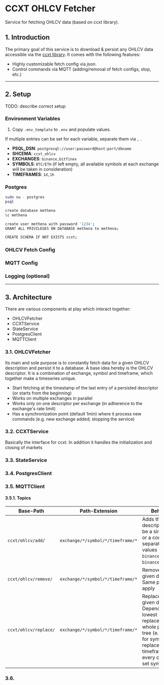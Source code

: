 # CCXT OHLCV Fetcher

Service for fetching OHLCV data (based on ccxt library).

## 1. Introduction

The primary goal of this service is to download & persist any OHLCV data accessible via the [ccxt library](https://github.com/ccxt/ccxt). It comes with the following features:
* Highly customizable fetch config via *json*.
* Control commands via MQTT (adding/removal of fetch configs, stop, etc.)

---

## 2. Setup

TODO: describe correct setup

### Environment Variables

1. Copy `.env_template` to `.env` and populate values.

If multiple entries can be set for each variable, separate them via ``,`` .

* **PSQL_DSN**: ``postgresql://user:password@host:port/dbname``
* **SHCEMA**: ``ccxt_ohlcv``
* **EXCHANGES**: ``binance,bitfinex``
* **SYMBOLS**: ``BTC/ETH`` (if left empty, all available symbols at each exchange will be taken in
  consideration)
* **TIMEFRAMES**: ``1d,1h``

### Postgres

```bash
sudo su - postgres
psql

create database methena
\c methena

create user methena with password '1234';
GRANT ALL PRIVILEGES ON DATABASE methena to methena;

CREATE SCHEMA IF NOT EXISTS ccxt;
```

### OHLCV Fetch Config

### MQTT Config

### Logging (optional)

---

## 3. Architecture

There are various components at play which interact together:
* OHLCVFetcher
* CCXTService
* StateService
* PostgresClient
* MQTTClient

### 3.1. OHLCVFetcher

Its main and sole purpose is to constantly fetch data for a given OHLCV description and persist it to a database. A base idea hereby is the OHLCV descriptor. It is a combination of exchange, symbol and timeframe, which together make a timeseries unique.

* Start fetching at the timestamp of the last entry of a persisted descriptor (or starts from the beginning)
* Works on multiple exchanges in parallel
* Works only on one descriptor per exchange (in adherence to the exchange's rate limit)
* Has a synchronization point (default 1min) where it process new commands (e.g. new exchange added; stopping the service)

### 3.2. CCXTService

Basically the interface for ccxt. In addition it handles the initialization and closing of markets

### 3.3. StateService

### 3.4. PostgresClient

### 3.5. MQTTClient

#### 3.5.1. Topics

| Base-Path | Path-Extension | Behaviour |
|---|---|---|
| `ccxt/ohlcv/add/` | `exchange/*/symbol/*/timeframe/*` | Adds the given descriptor. `*` can be a single value or a comma-separated list of values (e.g. `binance` or `binance,bitfinex`) |
| `ccxt/ohlcv/remove/` | `exchange/*/symbol/*/timeframe/*` | Removes the given descriptor. Same patterns apply |
| `ccxt/ohlcv/replace/` | `exchange/*/symbol/*/timeframe/*` | Replaces the given descriptor. Depending on its lowest specificity, replaces the whole provided tree (e.g. `*` flag for symbol replaces the timeframes of every currently set symbol. |

### 3.6. 